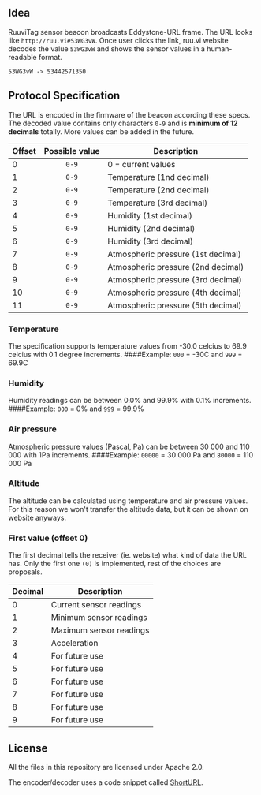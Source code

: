 ## Idea

RuuviTag sensor beacon broadcasts Eddystone-URL frame. The URL looks like `http://ruu.vi#53WG3vW`. Once user clicks the link, ruu.vi website decodes the value `53WG3vW` and shows the sensor values in a human-readable format.

`53WG3vW -> 53442571350`

## Protocol Specification

The URL is encoded in the firmware of the beacon according these specs. The decoded value contains only characters `0-9` and is **minimum of 12 decimals** totally. More values can be added in the future.

Offset | Possible value | Description
-----|:-----:|-----------
 0 | `0-9` | 0 = current values
 1 | `0-9` | Temperature (1nd decimal)
 2 | `0-9` | Temperature (2nd decimal)
 3 | `0-9` | Temperature (3rd decimal)
 4 | `0-9` | Humidity (1st decimal)
 5 | `0-9` | Humidity (2nd decimal)
 6 | `0-9` | Humidity (3rd decimal)
 7 | `0-9` | Atmospheric pressure (1st decimal)
 8 | `0-9` | Atmospheric pressure (2nd decimal)
 9 | `0-9` | Atmospheric pressure (3rd decimal)
10 | `0-9` | Atmospheric pressure (4th decimal)
11 | `0-9` | Atmospheric pressure (5th decimal)

### Temperature
The specification supports temperature values from -30.0 celcius to 69.9 celcius with 0.1 degree increments.
####Example: `000` = -30C and `999` = 69.9C

### Humidity
Humidity readings can be between 0.0% and 99.9% with 0.1% increments.
####Example: `000` = 0% and `999` = 99.9%

### Air pressure
Atmospheric pressure values (Pascal, Pa) can be between 30 000 and 110 000 with 1Pa increments.
####Example: `00000` = 30 000 Pa and `80000` = 110 000 Pa

### Altitude
The altitude can be calculated using temperature and air pressure values. For this reason we won't transfer the altitude data, but it can be shown on website anyways.

### First value (offset 0)
The first decimal tells the receiver (ie. website) what kind of data the URL has. Only the first one `(0)` is implemented, rest of the choices are proposals.

Decimal | Description
----|-----------
 0 | Current sensor readings
 1 | Minimum sensor readings
 2 | Maximum sensor readings
 3 | Acceleration
 4 | For future use
 5 | For future use
 6 | For future use
 7 | For future use
 8 | For future use
 9 | For future use

## License
All the files in this repository are licensed under Apache 2.0.

The encoder/decoder uses a code snippet called [ShortURL](https://github.com/delight-im/ShortURL).
